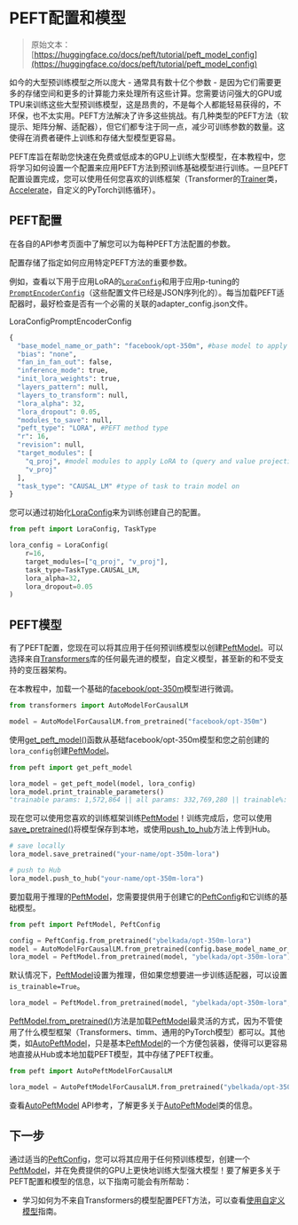 # PEFT配置和模型

> 原始文本：[https://huggingface.co/docs/peft/tutorial/peft_model_config](https://huggingface.co/docs/peft/tutorial/peft_model_config)

如今的大型预训练模型之所以庞大 - 通常具有数十亿个参数 - 是因为它们需要更多的存储空间和更多的计算能力来处理所有这些计算。您需要访问强大的GPU或TPU来训练这些大型预训练模型，这是昂贵的，不是每个人都能轻易获得的，不环保，也不太实用。PEFT方法解决了许多这些挑战。有几种类型的PEFT方法（软提示、矩阵分解、适配器），但它们都专注于同一点，减少可训练参数的数量。这使得在消费者硬件上训练和存储大型模型更容易。

PEFT库旨在帮助您快速在免费或低成本的GPU上训练大型模型，在本教程中，您将学习如何设置一个配置来应用PEFT方法到预训练基础模型进行训练。一旦PEFT配置设置完成，您可以使用任何您喜欢的训练框架（Transformer的[Trainer](https://huggingface.co/docs/transformers/v4.37.2/en/main_classes/trainer#transformers.Trainer)类，[Accelerate](https://hf.co/docs/accelerate)，自定义的PyTorch训练循环）。

## PEFT配置

在各自的API参考页面中了解您可以为每种PEFT方法配置的参数。

配置存储了指定如何应用特定PEFT方法的重要参数。

例如，查看以下用于应用LoRA的[`LoraConfig`](https://huggingface.co/ybelkada/opt-350m-lora/blob/main/adapter_config.json)和用于应用p-tuning的[`PromptEncoderConfig`](https://huggingface.co/smangrul/roberta-large-peft-p-tuning/blob/main/adapter_config.json)（这些配置文件已经是JSON序列化的）。每当加载PEFT适配器时，最好检查是否有一个必需的关联的adapter_config.json文件。

LoraConfigPromptEncoderConfig

```py
{
  "base_model_name_or_path": "facebook/opt-350m", #base model to apply LoRA to
  "bias": "none",
  "fan_in_fan_out": false,
  "inference_mode": true,
  "init_lora_weights": true,
  "layers_pattern": null,
  "layers_to_transform": null,
  "lora_alpha": 32,
  "lora_dropout": 0.05,
  "modules_to_save": null,
  "peft_type": "LORA", #PEFT method type
  "r": 16,
  "revision": null,
  "target_modules": [
    "q_proj", #model modules to apply LoRA to (query and value projection layers)
    "v_proj"
  ],
  "task_type": "CAUSAL_LM" #type of task to train model on
}
```

您可以通过初始化[LoraConfig](/docs/peft/v0.8.2/en/package_reference/lora#peft.LoraConfig)来为训练创建自己的配置。

```py
from peft import LoraConfig, TaskType

lora_config = LoraConfig(
    r=16,
    target_modules=["q_proj", "v_proj"],
    task_type=TaskType.CAUSAL_LM,
    lora_alpha=32,
    lora_dropout=0.05
)
```

## PEFT模型

有了PEFT配置，您现在可以将其应用于任何预训练模型以创建[PeftModel](/docs/peft/v0.8.2/en/package_reference/peft_model#peft.PeftModel)。可以选择来自[Transformers](https://hf.co/docs/transformers)库的任何最先进的模型，自定义模型，甚至新的和不受支持的变压器架构。

在本教程中，加载一个基础的[facebook/opt-350m](https://huggingface.co/facebook/opt-350m)模型进行微调。

```py
from transformers import AutoModelForCausalLM

model = AutoModelForCausalLM.from_pretrained("facebook/opt-350m")
```

使用[get_peft_model()](/docs/peft/v0.8.2/en/package_reference/peft_model#peft.get_peft_model)函数从基础facebook/opt-350m模型和您之前创建的`lora_config`创建[PeftModel](/docs/peft/v0.8.2/en/package_reference/peft_model#peft.PeftModel)。

```py
from peft import get_peft_model

lora_model = get_peft_model(model, lora_config)
lora_model.print_trainable_parameters()
"trainable params: 1,572,864 || all params: 332,769,280 || trainable%: 0.472659014678278"
```

现在您可以使用您喜欢的训练框架训练[PeftModel](/docs/peft/v0.8.2/en/package_reference/peft_model#peft.PeftModel)！训练完成后，您可以使用[save_pretrained()](/docs/peft/v0.8.2/en/package_reference/peft_model#peft.PeftModel.save_pretrained)将模型保存到本地，或使用[push_to_hub](https://huggingface.co/docs/transformers/v4.37.2/en/main_classes/model#transformers.PreTrainedModel.push_to_hub)方法上传到Hub。

```py
# save locally
lora_model.save_pretrained("your-name/opt-350m-lora")

# push to Hub
lora_model.push_to_hub("your-name/opt-350m-lora")
```

要加载用于推理的[PeftModel](/docs/peft/v0.8.2/en/package_reference/peft_model#peft.PeftModel)，您需要提供用于创建它的[PeftConfig](/docs/peft/v0.8.2/en/package_reference/config#peft.PeftConfig)和它训练的基础模型。

```py
from peft import PeftModel, PeftConfig

config = PeftConfig.from_pretrained("ybelkada/opt-350m-lora")
model = AutoModelForCausalLM.from_pretrained(config.base_model_name_or_path)
lora_model = PeftModel.from_pretrained(model, "ybelkada/opt-350m-lora")
```

默认情况下，[PeftModel](/docs/peft/v0.8.2/en/package_reference/peft_model#peft.PeftModel)设置为推理，但如果您想要进一步训练适配器，可以设置`is_trainable=True`。

```py
lora_model = PeftModel.from_pretrained(model, "ybelkada/opt-350m-lora", is_trainable=True)
```

[PeftModel.from_pretrained()](/docs/peft/v0.8.2/en/package_reference/peft_model#peft.PeftModel.from_pretrained)方法是加载[PeftModel](/docs/peft/v0.8.2/en/package_reference/peft_model#peft.PeftModel)最灵活的方式，因为不管使用了什么模型框架（Transformers、timm、通用的PyTorch模型）都可以。其他类，如[AutoPeftModel](/docs/peft/v0.8.2/en/package_reference/auto_class#peft.AutoPeftModel)，只是基本[PeftModel](/docs/peft/v0.8.2/en/package_reference/peft_model#peft.PeftModel)的一个方便包装器，使得可以更容易地直接从Hub或本地加载PEFT模型，其中存储了PEFT权重。

```py
from peft import AutoPeftModelForCausalLM

lora_model = AutoPeftModelForCausalLM.from_pretrained("ybelkada/opt-350m-lora")
```

查看[AutoPeftModel](package_reference/auto_class) API参考，了解更多关于[AutoPeftModel](/docs/peft/v0.8.2/en/package_reference/auto_class#peft.AutoPeftModel)类的信息。

## 下一步

通过适当的[PeftConfig](/docs/peft/v0.8.2/en/package_reference/config#peft.PeftConfig)，您可以将其应用于任何预训练模型，创建一个[PeftModel](/docs/peft/v0.8.2/en/package_reference/peft_model#peft.PeftModel)，并在免费提供的GPU上更快地训练大型强大模型！要了解更多关于PEFT配置和模型的信息，以下指南可能会有所帮助：

+   学习如何为不来自Transformers的模型配置PEFT方法，可以查看[使用自定义模型](../developer_guides/custom_models)指南。
